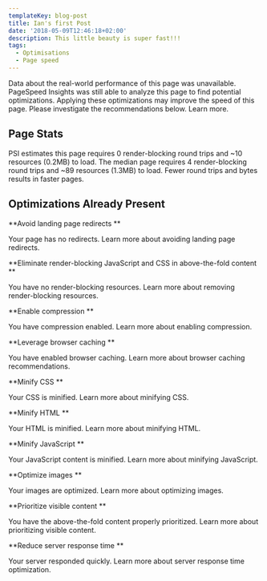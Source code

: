 ```yaml
---
templateKey: blog-post
title: Ian's first Post
date: '2018-05-09T12:46:18+02:00'
description: This little beauty is super fast!!!
tags:
  - Optimisations
  - Page speed
---
```

Data about the real-world performance of this page was unavailable. PageSpeed Insights was still able to analyze this page to find potential optimizations. Applying these optimizations may improve the speed of this page. Please investigate the recommendations below. Learn more.

## Page Stats

PSI estimates this page requires 0 render-blocking round trips and \~10 resources (0.2MB) to load. The median page requires 4 render-blocking round trips and \~89 resources (1.3MB) to load. Fewer round trips and bytes results in faster pages.

## Optimizations Already Present

**Avoid landing page redirects**

Your page has no redirects. Learn more about avoiding landing page redirects.

**Eliminate render-blocking JavaScript and CSS in above-the-fold content**

You have no render-blocking resources. Learn more about removing render-blocking resources.

**Enable compression**

You have compression enabled. Learn more about enabling compression.

**Leverage browser caching**

You have enabled browser caching. Learn more about browser caching recommendations.

**Minify CSS**

Your CSS is minified. Learn more about minifying CSS.

**Minify HTML**

Your HTML is minified. Learn more about minifying HTML.

**Minify JavaScript**

Your JavaScript content is minified. Learn more about minifying JavaScript.

**Optimize images**

Your images are optimized. Learn more about optimizing images.

**Prioritize visible content**

You have the above-the-fold content properly prioritized. Learn more about prioritizing visible content.

**Reduce server response time**

Your server responded quickly. Learn more about server response time optimization.
